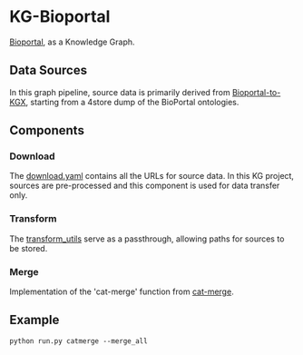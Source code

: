 # KG-Bioportal

[Bioportal](https://bioportal.bioontology.org/), as a Knowledge Graph.

## Data Sources

In this graph pipeline, source data is primarily derived from [Bioportal-to-KGX](https://github.com/ncbo/BioPortal-to-KGX), starting from a 4store dump of the BioPortal ontologies.

## Components

### Download

The [download.yaml](download.yaml) contains all the URLs for source data. In this KG project, sources are pre-processed and this component is used for data transfer only.

### Transform

The [transform_utils](kg_bioportal/transform_utils) serve as a passthrough, allowing paths for sources to be stored.

### Merge

Implementation of the 'cat-merge' function from [cat-merge](https://github.com/monarch-initiative/cat-merge).

## Example

`python run.py catmerge --merge_all`
